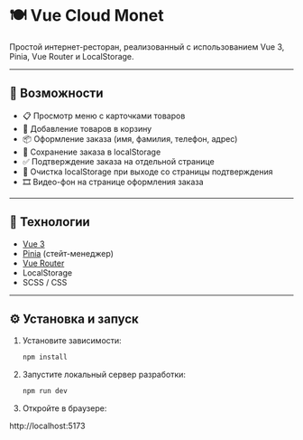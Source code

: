 # 🍽️ Vue Cloud Monet

Простой интернет-ресторан, реализованный с использованием Vue 3, Pinia, Vue Router и LocalStorage.

---

## 🚀 Возможности

- 📋 Просмотр меню с карточками товаров
- 🛒 Добавление товаров в корзину
- 📦 Оформление заказа (имя, фамилия, телефон, адрес)
- 💾 Сохранение заказа в localStorage
- ✅ Подтверждение заказа на отдельной странице
- 🧹 Очистка localStorage при выходе со страницы подтверждения
- 🎞️ Видео-фон на странице оформления заказа

---

## 🧩 Технологии

- [Vue 3](https://vuejs.org/)
- [Pinia](https://pinia.vuejs.org/) (стейт-менеджер)
- [Vue Router](https://router.vuejs.org/)
- LocalStorage
- SCSS / CSS

---

## ⚙️ Установка и запуск

1. Установите зависимости:

   ```bash
   npm install
   ```
2. Запустите локальный сервер разработки:

   ```bash
   npm run dev
   ```
3. Откройте в браузере:

http://localhost:5173